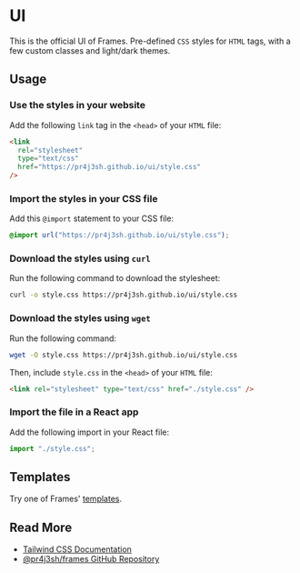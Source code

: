# UI

This is the official UI of Frames. Pre-defined `CSS` styles for `HTML` tags, with a few custom classes and light/dark themes.

## Usage

### Use the styles in your website

Add the following `link` tag in the `<head>` of your `HTML` file:

```html
<link
  rel="stylesheet"
  type="text/css"
  href="https://pr4j3sh.github.io/ui/style.css"
/>
```

### Import the styles in your CSS file

Add this `@import` statement to your CSS file:

```css
@import url("https://pr4j3sh.github.io/ui/style.css");
```

### Download the styles using `curl`

Run the following command to download the stylesheet:

```bash
curl -o style.css https://pr4j3sh.github.io/ui/style.css
```

### Download the styles using `wget`

Run the following command:

```bash
wget -O style.css https://pr4j3sh.github.io/ui/style.css
```

Then, include `style.css` in the `<head>` of your `HTML` file:

```html
<link rel="stylesheet" type="text/css" href="./style.css" />
```

### Import the file in a React app

Add the following import in your React file:

```javascript
import "./style.css";
```

## Templates

Try one of Frames' [templates](https://github.com/pr4j3sh/frames).

## Read More

- [Tailwind CSS Documentation](https://tailwindcss.com/docs/utility-first)
- [@pr4j3sh/frames GitHub Repository](https://github.com/pr4j3sh/frames)
